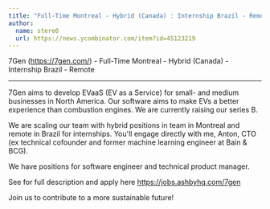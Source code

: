 ```yaml
---
title: "Full-Time Montreal - Hybrid (Canada) : Internship Brazil - Remote"
author:
  name: stere0
  url: https://news.ycombinator.com/item?id=45123219
---
```

7Gen (<a href="https:&#x2F;&#x2F;7gen.com&#x2F;" rel="nofollow">https:&#x2F;&#x2F;7gen.com&#x2F;</a>) - Full-Time Montreal - Hybrid (Canada) - Internship Brazil - Remote

---

7Gen aims to develop EVaaS (EV as a Service) for small- and medium businesses in North America. Our software aims to make EVs a better experience than combustion engines. We are currently raising our series B.

We are scaling our team with hybrid positions in team in Montreal and remote in Brazil for internships. You&#x27;ll engage directly with me, Anton, CTO (ex technical cofounder and former machine learning engineer at Bain &amp; BCG).

We have positions for software engineer and technical product manager.

See for full description and apply here <a href="https:&#x2F;&#x2F;jobs.ashbyhq.com&#x2F;7gen" rel="nofollow">https:&#x2F;&#x2F;jobs.ashbyhq.com&#x2F;7gen</a>

Join us to contribute to a more sustainable future!
<JobApplication />
